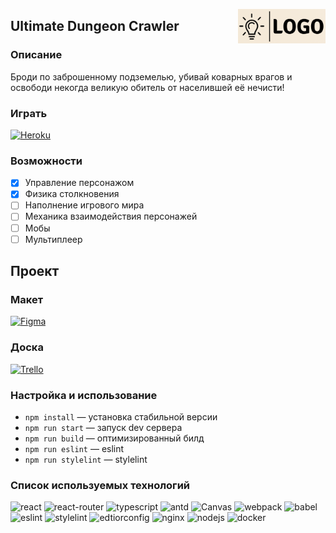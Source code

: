 
<img src="assets/logo.png" align="right"
     alt="Size Limit logo by Anton Lovchikov" width="140" height="55">
## Ultimate Dungeon Crawler 

### Описание
Броди по заброшенному подземелью, убивай коварных врагов и освободи некогда великую обитель от населившей её нечисти!

### Играть

<a href="https://ultimatedungeoncrawler.herokuapp.com/">
    <img src="https://img.shields.io/badge/Heroku-430098?style=for-the-badge&logo=heroku&logoColor=white"
        alt="Heroku" width="80" height="28">
</a>

### Возможности

- [x] Управление персонажом
- [x] Физика столкновения
- [ ] Наполнение игрового мира
- [ ] Механика взаимодействия персонажей
- [ ] Мобы
- [ ] Мультиплеер

## Проект

### Макет

<a href="https://www.figma.com/file/LuTOz9FyyFDmnYaOydLYS0/Game-UI?node-id=133952%3A182044">
    <img src="https://img.shields.io/badge/Figma-F24E1E?style=for-the-badge&logo=figma&logoColor=white"
        alt="Figma" width="80" height="28">
</a>

### Доска

<a href="https://trello.com/b/alCOUp44/first-sprint">
    <img src="https://img.shields.io/badge/Trello-0052CC?style=for-the-badge&logo=trello&logoColor=white"
        alt="Trello" width="80" height="28">
</a>

### Настройка и использование

- `npm install` — установка стабильной версии
- `npm run start` — запуск dev сервера
- `npm run build` — оптимизированный билд
- `npm run eslint` — eslint
- `npm run stylelint` — stylelint

### Список используемых технологий
![react](https://img.shields.io/badge/React-20232A?style=for-the-badge&logo=react&logoColor=61DAFB)
![react-router](https://img.shields.io/badge/React_Router-CA4245?style=for-the-badge&logo=react-router&logoColor=white)
![typescript](https://img.shields.io/badge/TypeScript-007ACC?style=for-the-badge&logo=typescript&logoColor=white)
![antd](https://img.shields.io/badge/Ant%20Design-1890FF?style=for-the-badge&logo=antdesign&logoColor=white)
<img src="https://i.imgur.com/YpEmDFi.jpeg"
     alt="Canvas" width="80" height="28">
![webpack](https://img.shields.io/badge/Webpack-8DD6F9?style=for-the-badge&logo=Webpack&logoColor=white)
![babel](https://img.shields.io/badge/Babel-F9DC3E?style=for-the-badge&logo=babel&logoColor=white)
![eslint](https://img.shields.io/badge/eslint-3A33D1?style=for-the-badge&logo=eslint&logoColor=white)
![stylelint](https://img.shields.io/badge/stylelint-000?style=for-the-badge&logo=stylelint&logoColor=white)
![edtiorconfig](https://img.shields.io/badge/Editor%20Config-E0EFEF?style=for-the-badge&logo=editorconfig&logoColor=000)
![nginx](https://img.shields.io/badge/Nginx-009639?style=for-the-badge&logo=nginx&logoColor=white)
![nodejs](https://img.shields.io/badge/Node.js-339933?style=for-the-badge&logo=nodedotjs&logoColor=white)
![docker](https://img.shields.io/badge/Docker-2CA5E0?style=for-the-badge&logo=docker&logoColor=white)

